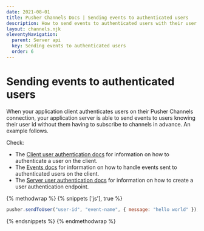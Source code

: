 ```yaml
---
date: 2021-08-01
title: Pusher Channels Docs | Sending events to authenticated users
description: How to send events to authenticated users with their user id
layout: channels.njk
eleventyNavigation:
  parent: Server api
  key: Sending events to authenticated users
  order: 6
---
```


# Sending events to authenticated users

When your application client authenticates users on their Pusher Channels connection, your application server is able to send events to users knowing their user id without them having to subscribe to channels in advance. An example follows.

Check:
- The [Client user authentication docs](/docs/channels/using_channels/user-authentication) for information on how to authenticate a user on the client.
- The [Events docs](/docs/channels/using_channels/events/#binding-on-the-user-object) for information on how to handle events sent to authenticated users on the client.
- The [Server user authentication docs](/docs/channels/using_channels/authenticating-users) for information on how to create a user authentication endpoint.

{% methodwrap %}
{% snippets ['js'], true %}

```js
pusher.sendToUser("user-id", "event-name", { message: "hello world" });

```

{% endsnippets %}
{% endmethodwrap %}
